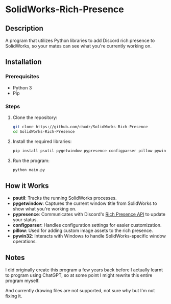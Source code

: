 # SolidWorks-Rich-Presence

## Description
A program that utilizes Python libraries to add Discord rich presence to SolidWorks, so your mates can see what you're currently working on.

## Installation

### Prerequisites
- Python 3 
- Pip

### Steps
1. Clone the repository:
    ```bash
    git clone https://github.com/chxdr/SolidWorks-Rich-Presence
    cd SolidWorks-Rich-Presence
    ```

2. Install the required libraries:
    ```bash
    pip install psutil pygetwindow pypresence configparser pillow pywin32
    ```

3. Run the program:
    ```bash
    python main.py
    ```

## How it Works
- **psutil**: Tracks the running SolidWorks processes.
- **pygetwindow**: Captures the current window title from SolidWorks to show what you're working on.
- **pypresence**: Communicates with Discord's [Rich Presence API](https://discord.com/developers/docs/rich-presence/how-to) to update your status.
- **configparser**: Handles configuration settings for easier customization.
- **pillow**: Used for adding custom image assets to the rich presence.
- **pywin32**: Interacts with Windows to handle SolidWorks-specific window operations.

## Notes
I did originally create this program a few years back before I actually learnt to program using ChatGPT, so at some point I might rewrite this entire program myself.

And currently drawing files are not supported, not sure why but I'm not fixing it.
